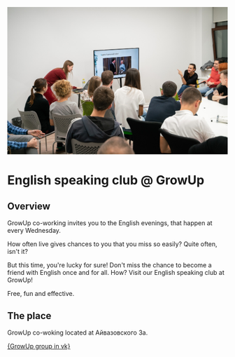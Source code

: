 ![photo](./photo.jpg)

# English speaking club @ GrowUp

## Overview

GrowUp co-working invites you to the English evenings,
that happen at every Wednesday.

How often live gives chances to you that you miss so easily?
Quite often, isn't it?

But this time, you're lucky for sure!
Don't miss the chance to become a friend with English once and for all.
How? Visit our English speaking club at GrowUp!

Free, fun and effective.

## The place

GrowUp co-woking located at Айвазовского 3а.

[{GrowUp group in vk}](https://vk.com/growupkzn)
